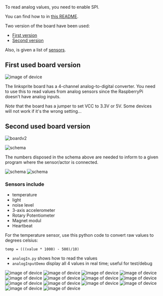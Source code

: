 To read analog values, you need to enable SPI.

You can find how to in [this README](../setup-raspberrypi/README.md).


Two version of the board have been used:
* [First version](#first-used-board-version)
* [Second version](#second-used-board-version)

Also, is given a list of [sensors](#sensors-include).

## First used board version

![image of device](images/boardv1.JPG)

The linksprite board has a 4-channel analog-to-digital converter. You need to use this to read values from analog sensors since the RaspberryPi doesn't have analog inputs.

*Note* that the board has a jumper to set VCC to 3.3V or 5V. Some devices will not work if it's the wrong setting...

## Second used board version
![boardv2](images/boardv2.jpg)

![schema](images/schema.jpg)

The numbers disposed in the schema above are needed to inform to a given program where the sensor/actor is connected.

![schema](images/schema2.jpg)
![schema](images/description.png)

### Sensors include
* temperature
* light
* noise level
* 3-axis accelerometer
* Rotary Potentiometer
* Magnet modul
* Heartbeat


For the temperature sensor, use this python code to convert raw values to degrees celsius:

    temp = (((value * 1000) - 500)/10)
    

* `analogIn.py` shows how to read the values
* `analogInputDemo` display all 4 values in real time; useful for test/debug 

![image of device](images/sensor1.JPG)
![image of device](images/sensor2.JPG)
![image of device](images/sensor3.JPG)
![image of device](images/sensor4.JPG)
![image of device](images/sensor6.jpg)
![image of device](images/sensor7.jpg)
![image of device](images/sensor5.jpg)
![image of device](images/sensor8.jpg)
![image of device](images/sensor9.jpg)
![image of device](images/sensor10.jpg)
![image of device](images/sensor11.jpg)
![image of device](images/sensor12.jpg)
![image of device](images/sensor13.jpg)
![image of device](images/sensor14.jpg)
